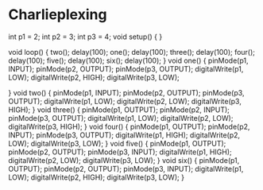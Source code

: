 # Charlieplexing
int p1 = 2;
int p2 = 3;
int p3 = 4;
void setup() {
}

void loop() {
  two();
  delay(100);
  one();
  delay(100);
  three();
  delay(100);
  four();
  delay(100);
  five();
  delay(100);
  six();
  delay(100);
}
void one() {
  pinMode(p1, INPUT);
  pinMode(p2, OUTPUT);
  pinMode(p3, OUTPUT);
  digitalWrite(p1, LOW);
  digitalWrite(p2, HIGH);
  digitalWrite(p3, LOW);
  
}
void two() {
  pinMode(p1, INPUT);
  pinMode(p2, OUTPUT);
  pinMode(p3, OUTPUT);
  digitalWrite(p1, LOW);
  digitalWrite(p2, LOW);
  digitalWrite(p3, HIGH);
}
void three() {
  pinMode(p1, OUTPUT);
  pinMode(p2, INPUT);
  pinMode(p3, OUTPUT);
  digitalWrite(p1, LOW);
  digitalWrite(p2, LOW);
  digitalWrite(p3, HIGH);
}
void four() {
  pinMode(p1, OUTPUT);
  pinMode(p2, INPUT);
  pinMode(p3, OUTPUT);
  digitalWrite(p1, HIGH);
  digitalWrite(p2, LOW);
  digitalWrite(p3, LOW);
}
void five() {
  pinMode(p1, OUTPUT);
  pinMode(p2, OUTPUT);
  pinMode(p3, INPUT);
  digitalWrite(p1, HIGH);
  digitalWrite(p2, LOW);
  digitalWrite(p3, LOW);
}
void six() {
  pinMode(p1, OUTPUT);
  pinMode(p2, OUTPUT);
  pinMode(p3, INPUT);
  digitalWrite(p1, LOW);
  digitalWrite(p2, HIGH);
  digitalWrite(p3, LOW);
}
